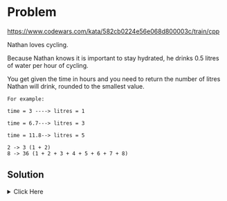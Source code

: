 # Problem

https://www.codewars.com/kata/582cb0224e56e068d800003c/train/cpp

Nathan loves cycling.

Because Nathan knows it is important to stay hydrated, he drinks 0.5 litres of water per hour of cycling.

You get given the time in hours and you need to return the number of litres Nathan will drink, rounded to the smallest value.

```
For example:

time = 3 ----> litres = 1

time = 6.7---> litres = 3

time = 11.8--> litres = 5

```

```
2 -> 3 (1 + 2)
8 -> 36 (1 + 2 + 3 + 4 + 5 + 6 + 7 + 8)
```


## Solution

<details>
	<Summary> Click Here </summary>

```cpp


#include <vector>
#include <iostream>
#include <algorithm>
#include <string>
#include <cmath>


using namespace std;

int litres(double time) {

  return static_cast<int>(time * 0.5);
    
}

</details>